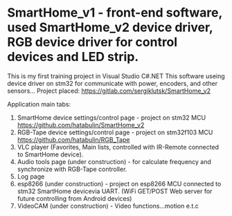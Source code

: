 # SmartHome_v1 - front-end software, used SmartHome_v2 device driver, RGB device driver for control devices and LED strip.

This is my first training project in Visual Studio C#.NET
This software useing device driver on stm32 for communicate with power, encoders, and other sensors... Project placed: https://gitlab.com/sergiklutsk/SmartHome_v2

Application main tabs:
1. SmartHome device settings/control page - project on stm32 MCU https://github.com/hatabulin/SmartHome_v2
2. RGB-Tape device settings/control page - project on stm32f103 MCU https://github.com/hatabulin/RGB_Tape
3. VLC player (Favorites, Main lists, controlled with IR-Remote connected to SmartHome device).
4. Audio tools page (under construction) - for calculate frequency and synchronize with RGB-Tape controller.
5. Log page
6. esp8266 (under construction) - project on esp8266 MCU connected to stm32 SmartHome devicevia UART. (WiFi GET/POST Web server for future controlling from Android devices)
7. VideoCAM (under construction) - Video functions...motion e.t.c

